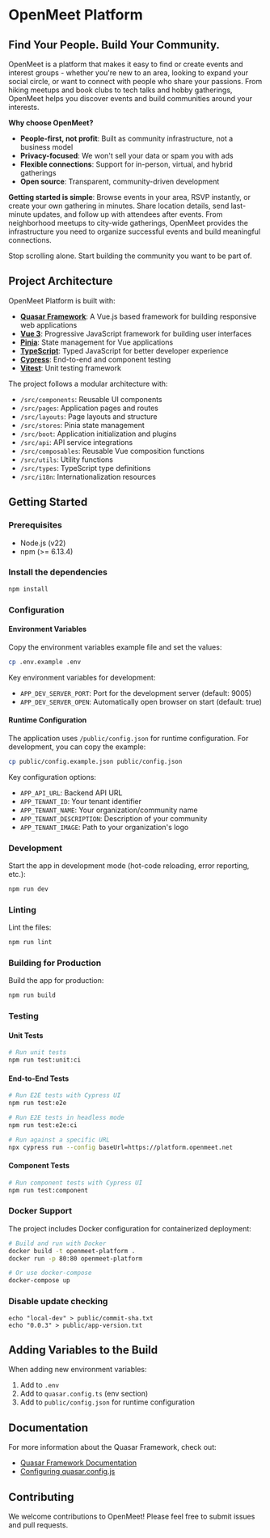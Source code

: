 # OpenMeet Platform

## Find Your People. Build Your Community.

OpenMeet is a platform that makes it easy to find or create events and interest groups - whether you're new to an area, looking to expand your social circle, or want to connect with people who share your passions. From hiking meetups and book clubs to tech talks and hobby gatherings, OpenMeet helps you discover events and build communities around your interests.

**Why choose OpenMeet?**
- **People-first, not profit**: Built as community infrastructure, not a business model
- **Privacy-focused**: We won't sell your data or spam you with ads
- **Flexible connections**: Support for in-person, virtual, and hybrid gatherings
- **Open source**: Transparent, community-driven development

**Getting started is simple**: Browse events in your area, RSVP instantly, or create your own gathering in minutes. Share location details, send last-minute updates, and follow up with attendees after events. From neighborhood meetups to city-wide gatherings, OpenMeet provides the infrastructure you need to organize successful events and build meaningful connections.

Stop scrolling alone. Start building the community you want to be part of.

## Project Architecture

OpenMeet Platform is built with:
- **[Quasar Framework](https://quasar.dev/)**: A Vue.js based framework for building responsive web applications
- **[Vue 3](https://vuejs.org/)**: Progressive JavaScript framework for building user interfaces
- **[Pinia](https://pinia.vuejs.org/)**: State management for Vue applications
- **[TypeScript](https://www.typescriptlang.org/)**: Typed JavaScript for better developer experience
- **[Cypress](https://www.cypress.io/)**: End-to-end and component testing
- **[Vitest](https://vitest.dev/)**: Unit testing framework

The project follows a modular architecture with:
- `/src/components`: Reusable UI components
- `/src/pages`: Application pages and routes
- `/src/layouts`: Page layouts and structure
- `/src/stores`: Pinia state management
- `/src/boot`: Application initialization and plugins
- `/src/api`: API service integrations
- `/src/composables`: Reusable Vue composition functions
- `/src/utils`: Utility functions
- `/src/types`: TypeScript type definitions
- `/src/i18n`: Internationalization resources

## Getting Started

### Prerequisites
- Node.js (v22)
- npm (>= 6.13.4)

### Install the dependencies
```bash
npm install
```

### Configuration

#### Environment Variables
Copy the environment variables example file and set the values:
```bash
cp .env.example .env
```

Key environment variables for development:
- `APP_DEV_SERVER_PORT`: Port for the development server (default: 9005)
- `APP_DEV_SERVER_OPEN`: Automatically open browser on start (default: true)

#### Runtime Configuration
The application uses `/public/config.json` for runtime configuration. For development, you can copy the example:
```bash
cp public/config.example.json public/config.json
```

Key configuration options:
- `APP_API_URL`: Backend API URL
- `APP_TENANT_ID`: Your tenant identifier
- `APP_TENANT_NAME`: Your organization/community name
- `APP_TENANT_DESCRIPTION`: Description of your community
- `APP_TENANT_IMAGE`: Path to your organization's logo

### Development

Start the app in development mode (hot-code reloading, error reporting, etc.):
```bash
npm run dev
```

### Linting

Lint the files:
```bash
npm run lint
```

### Building for Production

Build the app for production:
```bash
npm run build
```

### Testing

#### Unit Tests
```bash
# Run unit tests
npm run test:unit:ci
```

#### End-to-End Tests
```bash
# Run E2E tests with Cypress UI
npm run test:e2e

# Run E2E tests in headless mode
npm run test:e2e:ci

# Run against a specific URL
npx cypress run --config baseUrl=https://platform.openmeet.net
```

#### Component Tests
```bash
# Run component tests with Cypress UI
npm run test:component
```

### Docker Support

The project includes Docker configuration for containerized deployment:

```bash
# Build and run with Docker
docker build -t openmeet-platform .
docker run -p 80:80 openmeet-platform

# Or use docker-compose
docker-compose up
```

### Disable update checking 

    echo "local-dev" > public/commit-sha.txt
    echo "0.0.3" > public/app-version.txt


## Adding Variables to the Build
When adding new environment variables:
1. Add to `.env`
2. Add to `quasar.config.ts` (env section)
3. Add to `public/config.json` for runtime configuration

## Documentation

For more information about the Quasar Framework, check out:
- [Quasar Framework Documentation](https://quasar.dev/introduction-to-quasar)
- [Configuring quasar.config.js](https://v2.quasar.dev/quasar-cli-vite/quasar-config-js)

## Contributing

We welcome contributions to OpenMeet! Please feel free to submit issues and pull requests.
